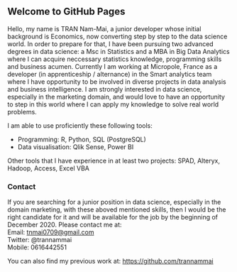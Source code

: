 ## Welcome to GitHub Pages

Hello, my name is TRAN Nam-Mai, a junior developer whose initial background is Economics, now converting step by step to the data science world. In order to prepare for that, I have been pursuing two advanced degrees in data science: a Msc in Statistics and a MBA in Big Data Analytics where I can acquire neccessary statistics knowledge, programming skills and business acumen. Currently I am working at Micropole, France as a developer (in apprenticeship / alternance) in the Smart analytics team where I have opportunity to be involved in diverse projects in data analysis and business intelligence. I am strongly interested in data science, especially in the marketing domain, and would love to have an opportunity to step in this world where I can apply my knowledge to solve real world problems.

I am able to use proficiently these following tools:

- Programming: R, Python, SQL (PostgreSQL)
- Data visualisation: Qlik Sense, Power BI

Other tools that I have experience in at least two projects: SPAD, Alteryx, Hadoop, Access, Excel VBA

### Contact

If you are searching for a junior position in data science, especially in the domain marketing, with these aboved mentioned skills, then I would be the right candidate for it and will be available for the job by the beginning of December 2020. Please contact me at: <br/>
Email: tnmai0709@gmail.com <br/>
Twitter: @trannammai<br/>
Mobile: 0616442551<br/>

You can also find my previous work at: https://github.com/trannammai


